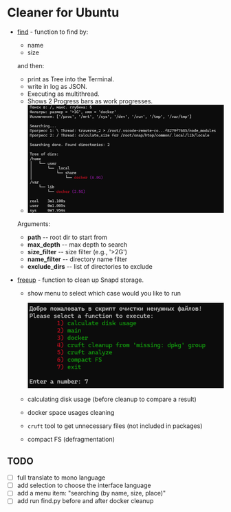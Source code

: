 # Cleaner for Ubuntu

- [find](find.py) - function to find by:
    - name
    - size
  
  and then:
  + print as Tree into the Terminal.
  + write in log as JSON.
  + Executing as multithread.
  + Shows 2 Progress bars as work progresses.
  + ![alt text](image.png)

  Arguments:
  - **path** -- root dir to start from
  - **max_depth** -- max depth to search
  - **size_filter** -- size filter (e.g., '>2G')
  - **name_filter** -- directory name filter
  - **exclude_dirs** -- list of directories to exclude
- [freeup](freeup.sh) - function to clean up Snapd storage.
  + show menu to select which case would you like to run
    
    ![alt text](image-1.png)
  + calculating disk usage (before cleanup to compare a result)
  + docker space usages cleaning
  + `cruft` tool to get unnecessary files (not included in packages)
  + compact FS (defragmentation)


## TODO

- [ ] full translate to mono language
- [ ] add selection to choose the interface language
- [ ] add a menu item: "searching (by name, size, place)"
- [ ] add run find.py before and after docker cleanup
